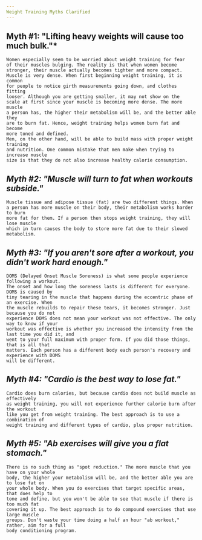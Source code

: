 ```yaml
---
Weight Training Myths Clarified
---
```


## Myth #1: "Lifting heavy weights will cause too much bulk."*
	Women especially seem to be worried about weight training for fear 
	of their muscles bulging. The reality is that when women become 
	stronger, their muscle actually becomes tighter and more compact. 
	Muscle is very dense. When first beginning weight training, it is common 
	for people to notice girth measurements going down, and clothes fitting 
	looser. Although you are getting smaller, it may not show on the 
	scale at first since your muscle is becoming more dense. The more muscle 
	a person has, the higher their metabolism will be, and the better able they 
	are to burn fat. Hence, weight training helps women burn fat and become 
	more toned and defined. 
	Men, on the other hand, will be able to build mass with proper weight training 
	and nutrition. One common mistake that men make when trying to increase muscle 
	size is that they do not also increase healthy calorie consumption. 

## *Myth #2: "Muscle will turn to fat when workouts subside."*
	Muscle tissue and adipose tissue (fat) are two different things. When
	a person has more muscle on their body, their metabolism works harder to burn 
	more fat for them. If a person then stops weight training, they will lose muscle 
	which in turn causes the body to store more fat due to their slowed metabolism. 

## *Myth #3: "If you aren't sore after a workout, you didn't work hard enough."*
	DOMS (Delayed Onset Muscle Soreness) is what some people experience following a workout. 
	The onset and how long the soreness lasts is different for everyone. DOMS is caused by 
	tiny tearing in the muscle that happens during the eccentric phase of an exercise. When 
	the muscle rebuilds to repair these tears, it becomes stronger. Just because you do not 
	experience DOMS does not mean your workout was not effective. The only way to know if your 
	workout was effective is whether you increased the intensity from the last time you did it, and
	went to your full maximum with proper form. If you did those things, that is all that 
	matters. Each person has a different body each person's recovery and experience with DOMS
	will be different. 

## *Myth #4: "Cardio is the best way to lose fat."*
	Cardio does burn calories, but because cardio does not build muscle as effectively 
	as weight training, you will not experience further calorie burn after the workout
	like you get from weight training. The best approach is to use a combination of 
	weight training and different types of cardio, plus proper nutrition. 

## *Myth #5: "Ab exercises will give you a flat stomach."* 
	There is no such thing as "spot reduction." The more muscle that you have on your whole
	body, the higher your metabolism will be, and the better able you are to lose fat on 
	your whole body. When you do exercises that target specific areas, that does help to 
	tone and define, but you won't be able to see that muscle if there is too much fat 
	covering it up. The best approach is to do compound exercises that use large muscle 
	groups. Don't waste your time doing a half an hour "ab workout," rather, aim for a full 
	body conditioning program. 